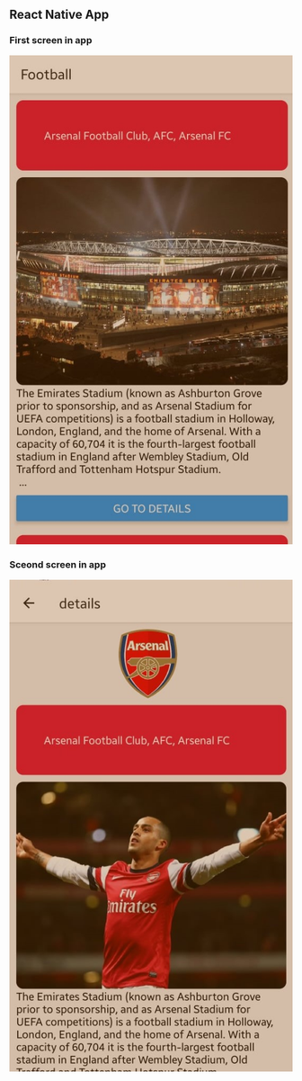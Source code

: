 ## React Native App

### First screen in app
![I am GitHub Readme Generator's creator](https://raw.githubusercontent.com/MehediHasanNabil/first-react-native-app/master/assets/240120067_1022057705311296_780076287065764267_n.jpg)

### Sceond screen in app
![I am GitHub Readme Generator's creator](https://raw.githubusercontent.com/MehediHasanNabil/first-react-native-app/master/assets/240391369_536027367632146_6830660926090460685_n.jpg)





